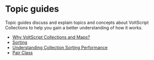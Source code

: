 # Topic guides

Topic guides discuss and explain topics and concepts about VoltScript Collections to help you gain a better understanding of how it works.

- [Why VoltScript Collections and Maps?](why.md)
- [Sorting](sorting.md)
- [Understanding Collection Sorting Performance](size_and_performance.md)
- [Pair Class](pair.md)
